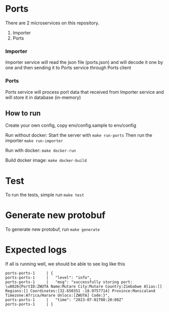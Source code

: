 # Ports

There are 2 microservices on this repository.
1. Importer
2. Ports

### Importer
Importer service will read the json file (ports.json) and will decode it one by one and then sending it to Ports service through Ports client

### Ports
Ports service will process port data that received from Importer service and will store it in database (in-memory)

## How to run
Create your own config, copy env/config.sample to env/config

Run without docker:
Start the server with `make run-ports`
Then run the importer `make run-importer`

Run with docker:
`make docker-run`

Build docker image:
`make docker-build`

# Test
To run the tests, simple run `make test`

# Generate new protobuf
To generate new protobuf, run `make generate`

# Expected logs
If all is running well, we should be able to see log like this
```
ports-ports-1     | {
ports-ports-1     |   "level": "info",
ports-ports-1     |   "msg": "successfully storing port: \u0026{PortID:ZWUTA Name:Mutare City:Mutare Country:Zimbabwe Alias:[] Regions:[] Coordinates:[32.650351 -18.9757714] Province:Manicaland Timezone:Africa/Harare Unlocs:[ZWUTA] Code:}",
ports-ports-1     |   "time": "2023-07-01T08:20:08Z"
ports-ports-1     | }
```

